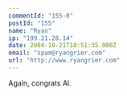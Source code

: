 ```yaml
---
commentId: "155-0"
postId: "155"
name: "Ryan"
ip: "199.21.28.14"
date: 2004-10-21T18:51:35.000Z
email: "spam@ryangrier.com"
url: "http://www.ryangrier.com"
---
```

<p>Again, congrats Al.</p>